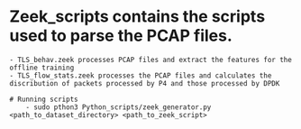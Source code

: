 # Zeek_scripts contains the scripts used to parse the PCAP files.
    - TLS_behav.zeek processes PCAP files and extract the features for the offline training
    - TLS_flow_stats.zeek processes the PCAP files and calculates the discribution of packets processed by P4 and those processed by DPDK
    
    # Running scripts
        - sudo pthon3 Python_scripts/zeek_generator.py <path_to_dataset_directory> <path_to_zeek_script>

